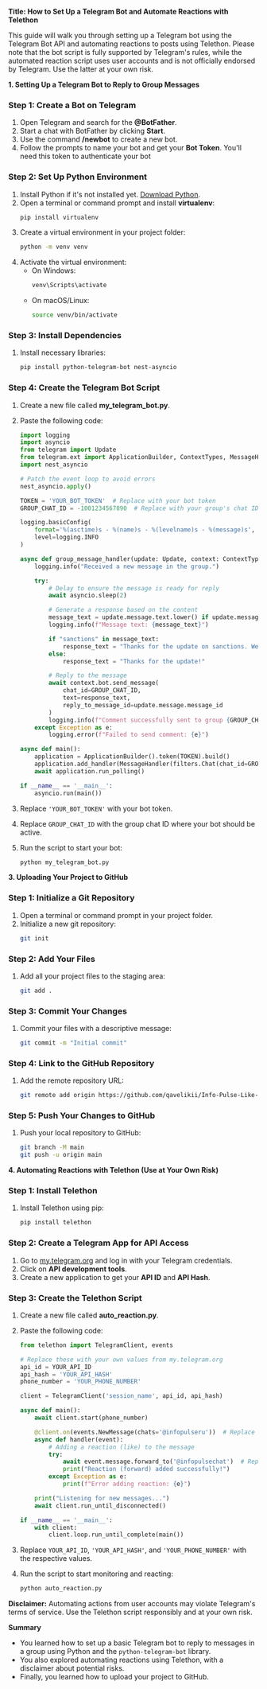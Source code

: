 **Title: How to Set Up a Telegram Bot and Automate Reactions with Telethon**

This guide will walk you through setting up a Telegram bot using the Telegram Bot API and automating reactions to posts using Telethon. Please note that the bot script is fully supported by Telegram's rules, while the automated reaction script uses user accounts and is not officially endorsed by Telegram. Use the latter at your own risk.

**1. Setting Up a Telegram Bot to Reply to Group Messages**

### Step 1: Create a Bot on Telegram
1. Open Telegram and search for the **@BotFather**.
2. Start a chat with BotFather by clicking **Start**.
3. Use the command **/newbot** to create a new bot.
4. Follow the prompts to name your bot and get your **Bot Token**. You'll need this token to authenticate your bot

### Step 2: Set Up Python Environment
1. Install Python if it's not installed yet. [Download Python](https://www.python.org/downloads/).
2. Open a terminal or command prompt and install **virtualenv**:
   ```sh
   pip install virtualenv
   ```
3. Create a virtual environment in your project folder:
   ```sh
   python -m venv venv
   ```
4. Activate the virtual environment:
   - On Windows:
     ```sh
     venv\Scripts\activate
     ```
   - On macOS/Linux:
     ```sh
     source venv/bin/activate
     ```

### Step 3: Install Dependencies
1. Install necessary libraries:
   ```sh
   pip install python-telegram-bot nest-asyncio
   ```

### Step 4: Create the Telegram Bot Script
1. Create a new file called **my_telegram_bot.py**.
2. Paste the following code:

   ```python
   import logging
   import asyncio
   from telegram import Update
   from telegram.ext import ApplicationBuilder, ContextTypes, MessageHandler, filters
   import nest_asyncio

   # Patch the event loop to avoid errors
   nest_asyncio.apply()

   TOKEN = 'YOUR_BOT_TOKEN'  # Replace with your bot token
   GROUP_CHAT_ID = -1001234567890  # Replace with your group's chat ID

   logging.basicConfig(
       format='%(asctime)s - %(name)s - %(levelname)s - %(message)s',
       level=logging.INFO
   )

   async def group_message_handler(update: Update, context: ContextTypes.DEFAULT_TYPE):
       logging.info("Received a new message in the group.")

       try:
           # Delay to ensure the message is ready for reply
           await asyncio.sleep(2)

           # Generate a response based on the content
           message_text = update.message.text.lower() if update.message.text else ""
           logging.info(f"Message text: {message_text}")

           if "sanctions" in message_text:
               response_text = "Thanks for the update on sanctions. We'll keep following the developments."
           else:
               response_text = "Thanks for the update!"

           # Reply to the message
           await context.bot.send_message(
               chat_id=GROUP_CHAT_ID,
               text=response_text,
               reply_to_message_id=update.message.message_id
           )
           logging.info(f"Comment successfully sent to group {GROUP_CHAT_ID}")
       except Exception as e:
           logging.error(f"Failed to send comment: {e}")

   async def main():
       application = ApplicationBuilder().token(TOKEN).build()
       application.add_handler(MessageHandler(filters.Chat(chat_id=GROUP_CHAT_ID), group_message_handler))
       await application.run_polling()

   if __name__ == '__main__':
       asyncio.run(main())
   ```
3. Replace `'YOUR_BOT_TOKEN'` with your bot token.
4. Replace `GROUP_CHAT_ID` with the group chat ID where your bot should be active.
5. Run the script to start your bot:
   ```sh
   python my_telegram_bot.py
   ```

**3. Uploading Your Project to GitHub**

### Step 1: Initialize a Git Repository
1. Open a terminal or command prompt in your project folder.
2. Initialize a new git repository:
   ```sh
   git init
   ```

### Step 2: Add Your Files
1. Add all your project files to the staging area:
   ```sh
   git add .
   ```

### Step 3: Commit Your Changes
1. Commit your files with a descriptive message:
   ```sh
   git commit -m "Initial commit"
   ```

### Step 4: Link to the GitHub Repository
1. Add the remote repository URL:
   ```sh
   git remote add origin https://github.com/qavelikii/Info-Pulse-Like-Bot.git
   ```

### Step 5: Push Your Changes to GitHub
1. Push your local repository to GitHub:
   ```sh
   git branch -M main
   git push -u origin main
   ```

**4. Automating Reactions with Telethon (Use at Your Own Risk)**

### Step 1: Install Telethon
1. Install Telethon using pip:
   ```sh
   pip install telethon
   ```

### Step 2: Create a Telegram App for API Access
1. Go to [my.telegram.org](https://my.telegram.org/auth) and log in with your Telegram credentials.
2. Click on **API development tools**.
3. Create a new application to get your **API ID** and **API Hash**.

### Step 3: Create the Telethon Script
1. Create a new file called **auto_reaction.py**.
2. Paste the following code:

   ```python
   from telethon import TelegramClient, events

   # Replace these with your own values from my.telegram.org
   api_id = YOUR_API_ID
   api_hash = 'YOUR_API_HASH'
   phone_number = 'YOUR_PHONE_NUMBER'

   client = TelegramClient('session_name', api_id, api_hash)

   async def main():
       await client.start(phone_number)

       @client.on(events.NewMessage(chats='@infopulseru'))  # Replace with your channel username
       async def handler(event):
           # Adding a reaction (like) to the message
           try:
               await event.message.forward_to('@infopulsechat')  # Replace with the target group or chat
               print("Reaction (forward) added successfully!")
           except Exception as e:
               print(f"Error adding reaction: {e}")

       print("Listening for new messages...")
       await client.run_until_disconnected()

   if __name__ == '__main__':
       with client:
           client.loop.run_until_complete(main())
   ```
3. Replace `YOUR_API_ID`, `'YOUR_API_HASH'`, and `'YOUR_PHONE_NUMBER'` with the respective values.
4. Run the script to start monitoring and reacting:
   ```sh
   python auto_reaction.py
   ```

**Disclaimer:** Automating actions from user accounts may violate Telegram's terms of service. Use the Telethon script responsibly and at your own risk.

**Summary**
- You learned how to set up a basic Telegram bot to reply to messages in a group using Python and the `python-telegram-bot` library.
- You also explored automating reactions using Telethon, with a disclaimer about potential risks.
- Finally, you learned how to upload your project to GitHub.

